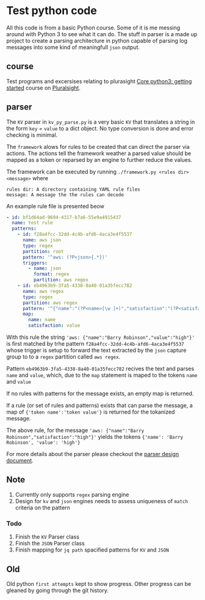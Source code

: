 # Test python code 

All this code is from a basic Python course. Some of it is me messing around with Python 3 to see what it can do. The stuff in parser is a made up project to create a parsing architecture in python capable of parsing log messages into some kind of meaningfull `json` output.

## course

Test programs and excersises relating to plurasight [Core python3: getting started](https://app.pluralsight.com/library/courses/getting-started-python-core/table-of-contents) course on [Pluralsight](https://app.pluralsight.com/library/). 
## parser

The `KV` parser in `kv_py_parse.py` is a very basic `KV` that translates a string in the form `key` = `value` to a dict object. No type conversion is done and error checking is minimal. 

The `framework` alows for rules to be created that can direct the parser via actions. The actions tell the framework weather a parsed value should be mapped as a token or reparsed by an engine to further reduce the values.

The framework can be executed by running `./framework.py <rules dir> <message>` where

    rules dir: A directory containing YAML rule files
    message: A message the the rules can decode

An example rule file is presented beow 

```yaml
- id: bf1d64ad-9694-4317-b7a6-55e9a4915437
  name: test rule
  patterns: 
    - id: f28a4fcc-32dd-4c4b-afd6-4aca3e4f5537
      name: aws json
      type: regex 
      partition: root
      pattern: '^aws: (?P<json>{.*})'
      triggers:
        - name: json
          format: regex
          partition: aws regex
    - id: eb4963b9-3fa5-4338-8a40-01a35fecc782
      name: aws regex
      type: regex
      partition: aws regex
      pattern: '^{"name":"(?P<name>[\w ]+)","satisfaction":"(?P<satisfaction>[\w ]+)"}'
      map:
        name: name
        satisfaction: value
```

With this rule the string `'aws: {"name":"Barry Robinson","value":"high"}'` is first matched by trhe pattern `f28a4fcc-32dd-4c4b-afd6-4aca3e4f5537` whose trigger is setup to forward the text extracted by the `json` capture group to to a `regex` partition called `aws regex`. 

Pattern `eb4963b9-3fa5-4338-8a40-01a35fecc782` recives the text and parses `name` and `value`, which, due to the `map` statement is maped to the tokens `name` and `value`

If no rules with patterns for the message exists, an empty map is returned. 

If a rule (or set of rules and patterns) exists that can parse the message, a map of `{'token name':'token value'}` is returned for the tokanized message. 

The above rule, for the message `'aws: {"name":"Barry Robinson","satisfaction":"high"}'` yields the tokens `{'name': 'Barry Robinson', 'value': 'high'}`

For more details about the parser please checkout the [parser design document](parser/docs/design.md).

## Note 

1. Currently only supports `regex` parsing engine
2. Design for `kv` and `json` engines needs to assess uniqueness of `match` criteria on the pattern

### Todo 

1. Finish the `KV` Parser class 
2. Finish the `JSON` Parser class
3. Finish mapping for `jq path` spacified patterns for `KV` and `JSON`  

## Old 

Old python `first attempts` kept to show progress. Other progress can be gleaned by going through the git history.